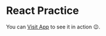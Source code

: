 # React Practice

You can [Visit App](https://abhilashgupta2706.github.io/React-Practice/) to see it in action 😉.
